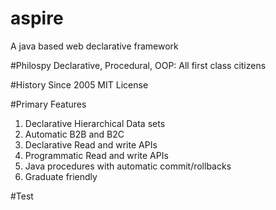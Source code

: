# aspire
A java based web declarative framework

#Philospy
Declarative, Procedural, OOP: All first class citizens

#History
Since 2005
MIT License

#Primary Features
1. Declarative Hierarchical Data sets
2. Automatic B2B and B2C
3. Declarative Read and write APIs
4. Programmatic Read and write APIs
5. Java procedures with automatic commit/rollbacks
6. Graduate friendly

#Test 
  